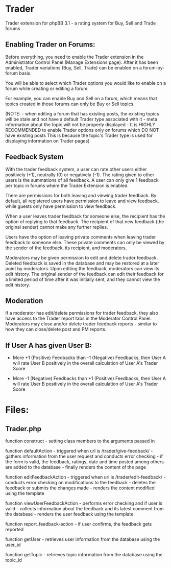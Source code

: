 Trader
======
Trader extension for phpBB 3.1 - a rating system for Buy, Sell and Trade forums

Enabling Trader on Forums:
--------------------------
Before everything, you need to enable the Trader extension in the Administrator Control Panel (Manage Extensions page).
After it has been enabled, Trader variations (Buy, Sell, Trade) can be enabled on a forum-by-forum basis.

You will be able to select which Trader options you would like to enable on a forum while creating or editing a forum.

For example, you can enable Buy and Sell on a forum, which means that topics created in those forums can only be
Buy or Sell topics.

(NOTE: - when editing a forum that has existing posts, the existing topics will be stale and not have a
         default Trader type associated with it - meta information about the topic will not be properly displayed
       - It is HIGHLY RECOMMENDED to enable Trader options only on forums which DO NOT have existing posts
          This is because the topic's Trader type is used for displaying information on Trader pages)

Feedback System
---------------
With the trader feedback system, a user can rate other users either positively (+1), neutrally (0) or negatively (-1).
The rating given to other users is the summations of all feedback. A user can only give 1 feedback per topic in
forums where the Trader Extension is enabled.

There are permissions for both leaving and viewing trader feedback. By default, all registered users have permission
to leave and view feedback, while guests only have permission to view feedback. 

When a user leaves trader feedback for someone else, the recipient has the option of replying to that feedback. The
recipient of that new feedback (the original sender) cannot make any further replies.

Users have the option of leaving private comments when leaving trader feedback to someone else. These private comments
can only be viewed by the sender of the feedback, its recipient, and moderators.

Moderators may be given permission to edit and delete trader feedback. Deleted feedback is saved in the database and 
may be restored at a later point by moderators. Upon editing the feedback, moderators can view its edit history. The 
original sender of the feedback can edit their feedback for a limited period of time after it was initially sent, and 
they cannot view the edit history. 

Moderation
----------
If a moderator has edit/delete permissions for trader feedback, they also have access to the Trader report tabs in the 
Moderator Control Panel. Moderators may close and/or delete trader feedback reports - similar to how they can 
close/delete post and PM reports.

If User A has given User B:
---------------------------
- More +1 (Positive) Feedbacks than -1 (Negative) Feedbacks,
  then User A will rate User B positively in the overall calculation of User A's Trader Score

- More -1 (Negative) Feedbacks than +1 (Positive) Feedbacks,
  then User A will rate User B positively in the overall calculation of User A's Trader Score

Files:
======

Trader.php
----------
function construct              - setting class members to the arguments passed in

function defaultAction          - triggered when url is /trader/give-feedback/
                                - gathers information from the user request and conducts error checking
                                - if the form is valid, the feedback, ratings, date and time posted among others are added
                                  to the database
                                - finally renders the content of the page
                            
function editFeedbackAction     - triggered when url is /trader/edit-feedback/
                                - conducts error checking on modifications to the feedback
                                - deletes the feedback or submits the changes made
                                - renders the content modified using the template
                            
function viewUserFeedbackAction - performs error checking and if user is valid
                                - collects information about the feedback and its latest comment from the database
                                - renders the user feedback using the template
                                
function report_feedback-action - if user confirms, the feedback gets reported

function getUser                - retrieves user information from the database using the user_id

function getTopic               - retrieves topic information from the database using the topic_id
